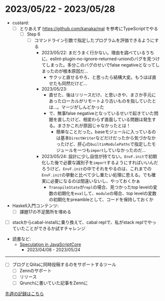 # 2023/05/22 - 2023/05/28

- custard:
    - [ ] とりあえず <https://github.com/kanaka/mal> を参考にTypeScriptでやる
        - [ ] Step 6
            - [ ] コマンドライン引数で指定したプログラムを評価できるようにする
                - 2023/05/22: まだうまく行かない。理由を調べているうちに、eslint-plugin-no-ignore-returned-unionのバグを見つけてしまった。多分このバグのせいでfalse negativeとなってしまったのが根本原因だ...
                    - サクッと直せるやろ、と思ったら結構大変。もうほぼ直せたも同然だけど...
                - 2023/05/23:
                    - 直せた、後はリリースだけ、と思いきや、まさか手元にあったローカルがリモートより古いものを指していたとは...。マージがしんどかった
                    - で、無事false negativeとなっているせいで起きていた問題を直したけど、相変わらず直面している問題は発生する。まさかこれが原因じゃなかったとは！
                        - 簡単なことだった。baseモジュールに入っているのは基本`DirectWriter`などだけだったから気づかなかったけど、肝心の`builtinModulePaths`で指定したモジュールを一つも`import`していなかったのだ...
                - 2023/05/24: 設計に少し自信が持てない。`EnvF.init`で初期化した後で必要な識別子を`import`するようにすればいいんだろうけど、`EnvF.init`の中でそれをやるのは、これまでの`EnvF.init`の挙動と比べて少し重たい処理に思える。でも確実に必要になるのは間違いないし、やっておくかぁ
                    - `TranspileState`が`repl`の場合、見つかったtop levelの変数の初期化を`eval`して、`module`の場合、top levelの変数の初期化をpreambleとして、コードを保持しておくか
- Haskell入門コンテンツ:
    - [ ] 課題17の不足箇所を埋める
- [ ] stackからcabal-installに乗り換えて、cabal replで、私がstack replでやっていたことができるか試すチャレンジ
- 読書など:
    - [Speculation in JavaScriptCore](https://webkit.org/blog/10308/speculation-in-javascriptcore/)
        - 2023/04/08 - 2023/05/24

------

- [ ] ブログとQiitaに同時投稿するのをサポートするツール
    - [ ] Zennのサポート
    - [ ] リリース
    - [ ] Qrunchに書いていた記事をZennに

[先週の記録はこちら](https://github.com/igrep/daily-commits/blob/f4ed1deb1a05c73f1c4a9d530bdeb1eb3a07bd00/yesterday.md)
